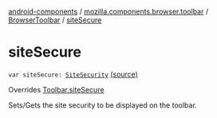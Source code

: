 [android-components](../../index.md) / [mozilla.components.browser.toolbar](../index.md) / [BrowserToolbar](index.md) / [siteSecure](./site-secure.md)

# siteSecure

`var siteSecure: `[`SiteSecurity`](../../mozilla.components.concept.toolbar/-toolbar/-site-security/index.md) [(source)](https://github.com/mozilla-mobile/android-components/blob/master/components/browser/toolbar/src/main/java/mozilla/components/browser/toolbar/BrowserToolbar.kt#L105)

Overrides [Toolbar.siteSecure](../../mozilla.components.concept.toolbar/-toolbar/site-secure.md)

Sets/Gets the site security to be displayed on the toolbar.

